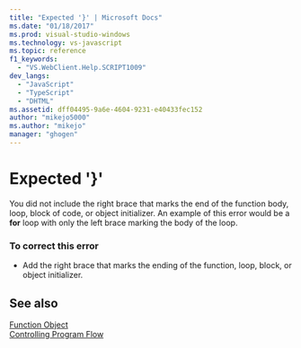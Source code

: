 ```yaml
---
title: "Expected '}' | Microsoft Docs"
ms.date: "01/18/2017"
ms.prod: visual-studio-windows
ms.technology: vs-javascript
ms.topic: reference
f1_keywords: 
  - "VS.WebClient.Help.SCRIPT1009"
dev_langs: 
  - "JavaScript"
  - "TypeScript"
  - "DHTML"
ms.assetid: dff04495-9a6e-4604-9231-e40433fec152
author: "mikejo5000"
ms.author: "mikejo"
manager: "ghogen"
---
```

# Expected '}'
You did not include the right brace that marks the end of the function body, loop, block of code, or object initializer. An example of this error would be a **for** loop with only the left brace marking the body of the loop.  
  
### To correct this error  
  
- Add the right brace that marks the ending of the function, loop, block, or object initializer.  
  
## See also  
 [Function Object](../../javascript/reference/function-object-javascript.md)   
 [Controlling Program Flow](../../javascript/controlling-program-flow-javascript.md)
